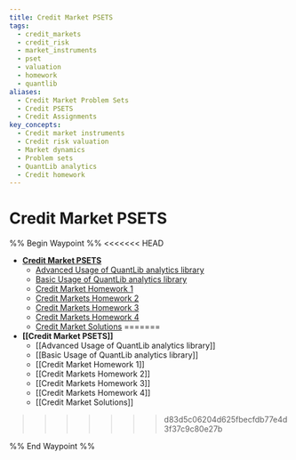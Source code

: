 ```yaml
---
title: Credit Market PSETS
tags:
  - credit_markets
  - credit_risk
  - market_instruments
  - pset
  - valuation
  - homework
  - quantlib
aliases:
  - Credit Market Problem Sets
  - Credit PSETS
  - Credit Assignments
key_concepts:
  - Credit market instruments
  - Credit risk valuation
  - Market dynamics
  - Problem sets
  - QuantLib analytics
  - Credit homework
---
```


# Credit Market PSETS

%% Begin Waypoint %%
<<<<<<< HEAD
- **[Credit Market PSETS](.md)**
	- [Advanced Usage of QuantLib analytics library](Advanced%20Usage%20of%20QuantLib%20analytics%20library.md)
	- [Basic Usage of QuantLib analytics library](Basic%20Usage%20of%20QuantLib%20analytics%20library.md)
	- [Credit Market Homework 1](Credit%20Market%20Homework%201.md)
	- [Credit Markets Homework 2](Credit%20Markets%20Homework%202.md)
	- [Credit Markets Homework 3](Credit%20Markets%20Homework%203.md)
	- [Credit Markets Homework 4](Credit%20Markets%20Homework%204.md)
	- [Credit Market Solutions](Credit%20Market%20Solutions.md)
=======
- **[[Credit Market PSETS]]**
	- [[Advanced Usage of QuantLib analytics library]]
	- [[Basic Usage of QuantLib analytics library]]
	- [[Credit Market Homework 1]]
	- [[Credit Markets Homework 2]]
	- [[Credit Markets Homework 3]]
	- [[Credit Markets Homework 4]]
	- [[Credit Market Solutions]]
>>>>>>> d83d5c06204d625fbecfdb77e4d3f37c9c80e27b

%% End Waypoint %%